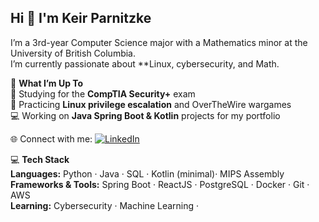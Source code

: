 ## Hi 👋 I'm Keir Parnitzke

I’m a 3rd-year Computer Science major with a Mathematics minor at the University of British Columbia.  
I’m  currently passionate about **Linux, cybersecurity, and Math. 





🚀 **What I’m Up To**  
🔐 Studying for the **CompTIA Security+** exam  
📜 Practicing **Linux privilege escalation** and OverTheWire wargames  
💻 Working on **Java Spring Boot & Kotlin** projects for my portfolio 


🌐 Connect with me:
[![LinkedIn](https://img.shields.io/badge/LinkedIn-0A66C2?style=for-the-badge&logo=linkedin&logoColor=white)]([(https://www.linkedin.com/in/keir-parnitzke-2640abb5/)])




💻 **Tech Stack**  
**Languages:** Python · Java · SQL · Kotlin (minimal)· MIPS Assembly  
**Frameworks & Tools:** Spring Boot · ReactJS · PostgreSQL · Docker · Git · AWS  
**Learning:** Cybersecurity · Machine Learning · 
